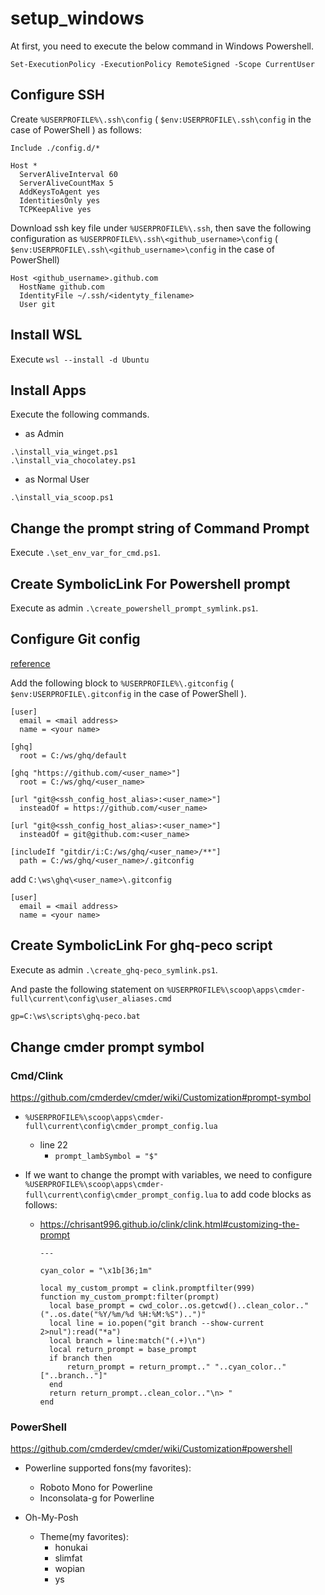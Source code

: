 # setup_windows

At first, you need to execute the below command in Windows Powershell.

```pwsh
Set-ExecutionPolicy -ExecutionPolicy RemoteSigned -Scope CurrentUser
```

## Configure SSH

Create `%USERPROFILE%\.ssh\config` ( `$env:USERPROFILE\.ssh\config` in the case of PowerShell ) as follows:

```text
Include ./config.d/*

Host *
  ServerAliveInterval 60
  ServerAliveCountMax 5
  AddKeysToAgent yes
  IdentitiesOnly yes
  TCPKeepAlive yes
```

Download ssh key file under `%USERPROFILE%\.ssh`, then save the following configuration as `%USERPROFILE%\.ssh\<github_username>\config` ( `$env:USERPROFILE\.ssh\<github_username>\config` in the case of PowerShell)

```text
Host <github_username>.github.com
  HostName github.com
  IdentityFile ~/.ssh/<identyty_filename>
  User git
```

## Install WSL

Execute `wsl --install -d Ubuntu`

## Install Apps

Execute the following commands.

- as Admin

```pwsh
.\install_via_winget.ps1
.\install_via_chocolatey.ps1
```

- as Normal User

```pwsh
.\install_via_scoop.ps1
```

## Change the prompt string of Command Prompt

Execute `.\set_env_var_for_cmd.ps1`.

## Create SymbolicLink For Powershell prompt

Execute as admin `.\create_powershell_prompt_symlink.ps1`.

## Configure Git config

[reference](https://memo.koumei2.com/ghq-%E3%81%A7-github-%E3%81%AE%E8%A4%87%E6%95%B0%E3%81%AE%E3%82%A2%E3%82%AB%E3%82%A6%E3%83%B3%E3%83%88%E3%82%92%E4%BD%BF%E3%81%86/)

Add the following block to `%USERPROFILE%\.gitconfig` ( `$env:USERPROFILE\.gitconfig` in the case of PowerShell ).

```text
[user]
  email = <mail address>
  name = <your name>

[ghq]
  root = C:/ws/ghq/default

[ghq "https://github.com/<user_name>"]
  root = C:/ws/ghq/<user_name>

[url "git@<ssh_config_host_alias>:<user_name>"]
  insteadOf = https://github.com/<user_name>

[url "git@<ssh_config_host_alias>:<user_name>"]
  insteadOf = git@github.com:<user_name>

[includeIf "gitdir/i:C:/ws/ghq/<user_name>/**"]
  path = C:/ws/ghq/<user_name>/.gitconfig
```

add `C:\ws\ghq\<user_name>\.gitconfig`

```text
[user]
  email = <mail address>
  name = <your name>
```

## Create SymbolicLink For ghq-peco script

Execute as admin `.\create_ghq-peco_symlink.ps1`.

And paste the following statement on `%USERPROFILE%\scoop\apps\cmder-full\current\config\user_aliases.cmd`

```cmd
gp=C:\ws\scripts\ghq-peco.bat
```

## Change cmder prompt symbol

### Cmd/Clink

<https://github.com/cmderdev/cmder/wiki/Customization#prompt-symbol>

- `%USERPROFILE%\scoop\apps\cmder-full\current\config\cmder_prompt_config.lua`

  - line 22
    - `prompt_lambSymbol = "$"`

- If we want to change the prompt with variables, we need to configure `%USERPROFILE%\scoop\apps\cmder-full\current\config\cmder_prompt_config.lua` to add code blocks as follows:

  - <https://chrisant996.github.io/clink/clink.html#customizing-the-prompt>

    ```text
    ---

    cyan_color = "\x1b[36;1m"

    local my_custom_prompt = clink.promptfilter(999)
    function my_custom_prompt:filter(prompt)
      local base_prompt = cwd_color..os.getcwd()..clean_color.." ("..os.date("%Y/%m/%d %H:%M:%S")..")"
      local line = io.popen("git branch --show-current 2>nul"):read("*a")
      local branch = line:match("(.+)\n")
      local return_prompt = base_prompt
      if branch then
          return_prompt = return_prompt.." "..cyan_color.."["..branch.."]"
      end
      return return_prompt..clean_color.."\n> "
    end
    ```

### PowerShell

<https://github.com/cmderdev/cmder/wiki/Customization#powershell>

- Powerline supported fons(my favorites):

  - Roboto Mono for Powerline
  - Inconsolata-g for Powerline

- Oh-My-Posh
  - Theme(my favorites):
    - honukai
    - slimfat
    - wopian
    - ys

